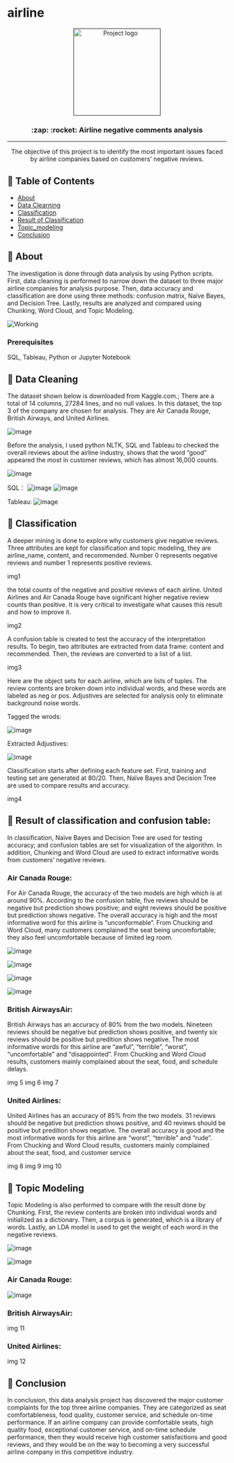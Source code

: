 # airline

<p align="center">
  <a href="" rel="noopener">
 <img width=200px height=200px src="https://i.imgur.com/6wj0hh6.jpg" alt="Project logo"></a>
</p>

<h3 align="center">:zap: :rocket: Airline negative comments analysis </h3>


---

<p align="center">
The objective of this project is to identify the most important issues faced by airline companies based on customers’ negative reviews. 
    <br> 
</p>

## 📝 Table of Contents
- [About](#about)
- [Data Clearning](#data_leaning)
- [Classification](#classification)
- [Result of Classification](#result)
- [Topic_modeling](#topic_modeling)
- [Conclusion](#conclusion)


## 🧐 About <a name = "about"></a>
The investigation is done through data analysis by using Python scripts. First, data cleaning is performed to narrow down the dataset to three major airline companies for analysis purpose. Then, data accuracy and classification are done using three methods: confusion matrix, Naïve Bayes, and Decision Tree. Lastly, results are analyzed and compared using Chunking, Word Cloud, and Topic Modeling.  

![Working](https://media.giphy.com/media/W1T1DxaxgqQQgdvHvq/giphy.gif)

### Prerequisites
SQL, Tableau, Python or Jupyter Notebook 


## 🔖 Data Cleaning <a name = "data_leaning"></a>

The dataset shown below is downloaded from Kaggle.com.; There are a total of 14 columns, 27284 lines, and no null values. In this dataset, the top 3 of the company are chosen for analysis. They are Air Canada Rouge, British Airways, and United Airlines.

![image](https://github.com/YingHu1234/airline/blob/master/img/1.PNG)

Before the analysis, I used python NLTK, SQL and Tableau to checked the overall reviews about the airline industry,
shows that the word “good” appeared the most in customer reviews, which has almost 16,000 counts.  

![image](https://github.com/YingHu1234/airline/blob/master/img/2.PNG)

SQL：
![image](https://github.com/YingHu1234/airline/blob/master/img/SQL1.PNG)
![image](https://github.com/YingHu1234/airline/blob/master/img/SQL2.PNG)

Tableau:
![image](https://github.com/YingHu1234/airline/blob/master/img/T-dashboard.PNG)

## 🌱 Classification <a name = "classification"></a>
A deeper mining is done to explore why customers give negative reviews. Three attributes are kept for classification and topic modeling, they are airline_name, content, and recommended. Number 0 represents negative reviews and number 1 represents positive reviews.

img1


the total counts of the negative and positive reviews of each airline. United Airlines and Air Canada Rouge have significant higher negative review counts than positive. It is very critical to investigate what causes this result and how to improve it.

img2


A confusion table is created to test the accuracy of the interpretation results. To begin, two attributes are extracted from data frame: content and recommended. Then, the reviews are converted to a list of a list. 

img3


Here are the object sets for each airline, which are lists of tuples. The review contents are broken down into individual words, and these words are labeled as neg or pos. Adjustives are selected for analysis only to eliminate background noise words.


Tagged the wrods:

![image](https://github.com/YingHu1234/airline/blob/master/img/4.PNG)


Extracted Adjustives:

![image](https://github.com/YingHu1234/airline/blob/master/img/5.PNG)


Classification starts after defining each feature set. First, training and testing set are generated at 80/20. Then, Naïve Bayes and Decision Tree are used to compare results and accuracy.

img4




## 🌳 Result of classification and confusion table:  <a name = "result"></a>
In classification, Naïve Bayes and Decision Tree are used for testing accuracy; and confusion tables are set for visualization of the algorithm. In addition, Chunking and Word Cloud are used to extract informative words from customers’ negative reviews. 

### Air Canada Rouge: 
For Air Canada Rouge, the accuracy of the two models are high which is at around 90%. According to the confusion table, five reviews should be negative but prediction shows positive; and eight reviews should be positive but prediction shows negative. The overall accuracy is high and the most informative word for this airline is “unconformable”. From Chucking and Word Cloud, many customers complained the seat being uncomfortable; they also feel uncomfortable because of limited leg room.
 

![image](https://github.com/YingHu1234/airline/blob/master/img/7.PNG)


![image](https://github.com/YingHu1234/airline/blob/master/img/8.PNG)


![image](https://github.com/YingHu1234/airline/blob/master/img/9.PNG)


![image](https://github.com/YingHu1234/airline/blob/master/img/10.PNG)


### British AirwaysAir: 

British Airways has an accuracy of 80% from the two models. Nineteen reviews should be negative but prediction shows positive, and twenty six reviews should be positive but predition shows negative. The most informative words for this airline are “awful”, “terrible”, “worst”, “uncomfortable” and “disappointed”. From Chucking and Word Cloud results, customers mainly complained about the seat, food, and schedule delays.

img 5
img 6
img 7


### United Airlines: 
United Airlines has an accuracy of 85% from the two models. 31 reviews should be negative but prediction shows positive, and 40 reviews should be positive but predition shows negative. The overall accuracy is good and the most informative words for this airline are “worst”, “terrible” and “rude”. From Chucking and Word Cloud results, customers mainly complained about the seat, food, and customer service

img 8
img 9
img 10


## 🌽 Topic Modeling  <a name = "topic_modeling"></a>
Topic Modeling is also performed to compare with the result done by Chunking. First, the review contents are broken into individual words and initialized as a dictionary. Then, a corpus is generated, which is a library of words. Lastly, an LDA model is used to get the weight of each word in the negative reviews.

![image](https://github.com/YingHu1234/airline/blob/master/img/11.PNG)

![image](https://github.com/YingHu1234/airline/blob/master/img/12.PNG)


### Air Canada Rouge:
![image](https://github.com/YingHu1234/airline/blob/master/img/13.PNG)


### British AirwaysAir: 

img 11

### United Airlines: 
img 12



## 🎉 Conclusion <a name = "conclusion"></a>
In conclusion, this data analysis project has discovered the major customer complaints for the top three airline companies. They are categorized as seat comfortableness, food quality, customer service, and schedule on-time performance. If an airline company can provide comfortable seats, high quality food, exceptional customer service, and on-time schedule performance, then they would receive high customer satisfactions and good reviews, and they would be on the way to becoming a very successful airline company in this competitive industry. 
